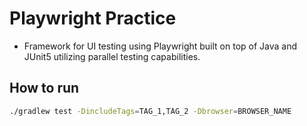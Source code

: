 # Playwright Practice

- Framework for UI testing using Playwright built on top of Java and JUnit5 utilizing parallel testing capabilities.

## How to run

```bash
./gradlew test -DincludeTags=TAG_1,TAG_2 -Dbrowser=BROWSER_NAME
```
